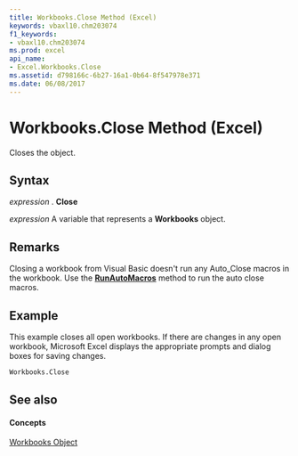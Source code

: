 ```yaml
---
title: Workbooks.Close Method (Excel)
keywords: vbaxl10.chm203074
f1_keywords:
- vbaxl10.chm203074
ms.prod: excel
api_name:
- Excel.Workbooks.Close
ms.assetid: d798166c-6b27-16a1-0b64-8f547978e371
ms.date: 06/08/2017
---
```



# Workbooks.Close Method (Excel)

Closes the object.


## Syntax

 _expression_ . **Close**

 _expression_ A variable that represents a **Workbooks** object.


## Remarks

Closing a workbook from Visual Basic doesn't run any Auto_Close macros in the workbook. Use the **[RunAutoMacros](workbook-runautomacros-method-excel.md)** method to run the auto close macros.


## Example

This example closes all open workbooks. If there are changes in any open workbook, Microsoft Excel displays the appropriate prompts and dialog boxes for saving changes.


```vb
Workbooks.Close
```


## See also


#### Concepts


[Workbooks Object](workbooks-object-excel.md)

